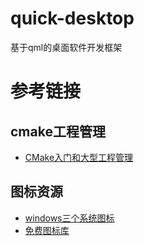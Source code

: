 # quick-desktop
基于qml的桌面软件开发框架

# 参考链接
## cmake工程管理
- [CMake入门和大型工程管理](https://www.jianshu.com/p/7e4aa4be239a)

## 图标资源
- [windows三个系统图标](https://www.iconfont.cn/collections/detail?cid=2237)
- [免费图标库](https://icons8.com/)